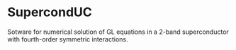 SupercondUC
===========

Sotware for numerical solution of GL equations in a 2-band superconductor with fourth-order symmetric interactions.
